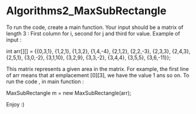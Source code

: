 # Algorithms2_MaxSubRectangle


To run the code, create a main function.
Your input should be a matrix of length 3 : 
First column for i, second for j and third for value.
Example of input : 

int arr[][] = {{0,3,1},
               {1,2,1},
               {1,3,2},
               {1,4,-4},
               {2,1,2},
               {2,2,-3},
               {2,3,3},
               {2,4,3},
               {2,5,1},
               {3,0,-2},
               {3,1,10},
               {3,2,9},
               {3,3,-2},
               {3,4,4},
               {3,5,5},
               {3,6,-11}};
               
This matrix represents a given area in the matrix. For example, the first line of arr means that at emplacement [0][3], we have the value 1 ans so on.
To run the code , in main function :

MaxSubRectangle m = new MaxSubRectangle(arr);

Enjoy :)

                
